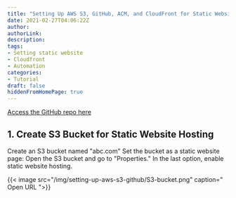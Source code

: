```yaml
---
title: "Setting Up AWS S3, GitHub, ACM, and CloudFront for Static Website Hosting"
date: 2021-02-27T04:06:22Z
author:
authorLink:
description:
tags:
- Setting static website
- Cloudfront
- Automation
categories:
- Tutorial
draft: false
hiddenFromHomePage: true
---
```


[Access the GitHub repo here](https://github.com/yahyagulshan/yahyagulshan.com)
## 1. Create S3 Bucket for Static Website Hosting


Create an S3 bucket named "abc.com"
Set the bucket as a static website page:
Open the S3 bucket and go to "Properties."
In the last option, enable static website hosting.

{{< image src="/img/setting-up-aws-s3-github/S3-bucket.png" caption=" Open URL ">}}

